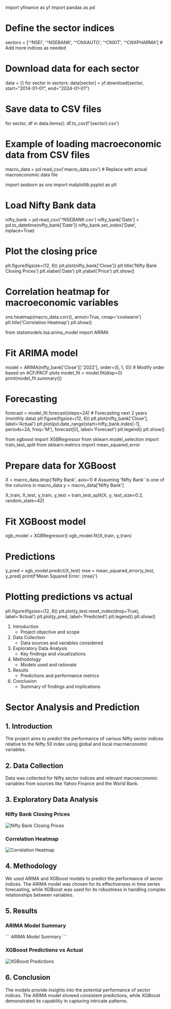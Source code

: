 import yfinance as yf
import pandas as pd

# Define the sector indices
sectors = ['^NSEI', '^NSEBANK', '^CNXAUTO', '^CNXIT', '^CNXPHARMA']  # Add more indices as needed

# Download data for each sector
data = {}
for sector in sectors:
    data[sector] = yf.download(sector, start="2014-01-01", end="2024-01-01")

# Save data to CSV files
for sector, df in data.items():
    df.to_csv(f'{sector}.csv')

# Example of loading macroeconomic data from CSV files
macro_data = pd.read_csv('macro_data.csv')  # Replace with actual macroeconomic data file

import seaborn as sns
import matplotlib.pyplot as plt

# Load Nifty Bank data
nifty_bank = pd.read_csv('^NSEBANK.csv')
nifty_bank['Date'] = pd.to_datetime(nifty_bank['Date'])
nifty_bank.set_index('Date', inplace=True)

# Plot the closing price
plt.figure(figsize=(12, 6))
plt.plot(nifty_bank['Close'])
plt.title('Nifty Bank Closing Prices')
plt.xlabel('Date')
plt.ylabel('Price')
plt.show()

# Correlation heatmap for macroeconomic variables
sns.heatmap(macro_data.corr(), annot=True, cmap='coolwarm')
plt.title('Correlation Heatmap')
plt.show()

from statsmodels.tsa.arima_model import ARIMA

# Fit ARIMA model
model = ARIMA(nifty_bank['Close'][:'2022'], order=(5, 1, 0))  # Modify order based on ACF/PACF plots
model_fit = model.fit(disp=0)
print(model_fit.summary())

# Forecasting
forecast = model_fit.forecast(steps=24)  # Forecasting next 2 years (monthly data)
plt.figure(figsize=(12, 6))
plt.plot(nifty_bank['Close'], label='Actual')
plt.plot(pd.date_range(start=nifty_bank.index[-1], periods=24, freq='M'), forecast[0], label='Forecast')
plt.legend()
plt.show()

from xgboost import XGBRegressor
from sklearn.model_selection import train_test_split
from sklearn.metrics import mean_squared_error

# Prepare data for XGBoost
X = macro_data.drop('Nifty Bank', axis=1)  # Assuming 'Nifty Bank' is one of the columns in macro_data
y = macro_data['Nifty Bank']

X_train, X_test, y_train, y_test = train_test_split(X, y, test_size=0.2, random_state=42)

# Fit XGBoost model
xgb_model = XGBRegressor()
xgb_model.fit(X_train, y_train)

# Predictions
y_pred = xgb_model.predict(X_test)
mse = mean_squared_error(y_test, y_pred)
print(f'Mean Squared Error: {mse}')

# Plotting predictions vs actual
plt.figure(figsize=(12, 6))
plt.plot(y_test.reset_index(drop=True), label='Actual')
plt.plot(y_pred, label='Predicted')
plt.legend()
plt.show()

1. Introduction
   - Project objective and scope
2. Data Collection
   - Data sources and variables considered
3. Exploratory Data Analysis
   - Key findings and visualizations
4. Methodology
   - Models used and rationale
5. Results
   - Predictions and performance metrics
6. Conclusion
   - Summary of findings and implications
  
# Sector Analysis and Prediction

## 1. Introduction
The project aims to predict the performance of various Nifty sector indices relative to the Nifty 50 index using global and local macroeconomic variables.

## 2. Data Collection
Data was collected for Nifty sector indices and relevant macroeconomic variables from sources like Yahoo Finance and the World Bank.

## 3. Exploratory Data Analysis
### Nifty Bank Closing Prices
![Nifty Bank Closing Prices](nifty_bank_closing_prices.png)

### Correlation Heatmap
![Correlation Heatmap](correlation_heatmap.png)

## 4. Methodology
We used ARIMA and XGBoost models to predict the performance of sector indices. The ARIMA model was chosen for its effectiveness in time series forecasting, while XGBoost was used for its robustness in handling complex relationships between variables.

## 5. Results
### ARIMA Model Summary
\`\`\`
ARIMA Model Summary
\`\`\`

### XGBoost Predictions vs Actual
![XGBoost Predictions](xgboost_predictions.png)

## 6. Conclusion
The models provide insights into the potential performance of sector indices. The ARIMA model showed consistent predictions, while XGBoost demonstrated its capability in capturing intricate patterns.
